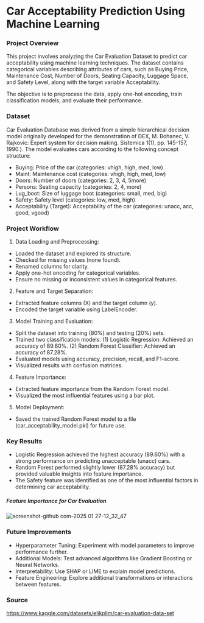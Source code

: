 # Car Acceptability Prediction Using Machine Learning

### Project Overview

This project involves analyzing the Car Evaluation Dataset to predict car acceptability using machine learning techniques. The dataset contains categorical variables describing attributes of cars, such as Buying Price, Maintenance Cost, Number of Doors, Seating Capacity, Luggage Space, and Safety Level, along with the target variable Acceptability. 

The objective is to preprocess the data, apply one-hot encoding, train classification models, and evaluate their performance.

### Dataset

Car Evaluation Database was derived from a simple hierarchical decision model originally developed for the demonstration of DEX, M. Bohanec, V. Rajkovic: Expert system for decision making. Sistemica 1(1), pp. 145-157, 1990.). The model evaluates cars according to the following concept structure:

- Buying: Price of the car (categories: vhigh, high, med, low)
- Maint: Maintenance cost (categories: vhigh, high, med, low)
- Doors: Number of doors (categories: 2, 3, 4, 5more)
- Persons: Seating capacity (categories: 2, 4, more)
- Lug_boot: Size of luggage boot (categories: small, med, big)
- Safety: Safety level (categories: low, med, high)
- Acceptability (Target): Acceptability of the car (categories: unacc, acc, good, vgood)

### Project Workflow

1. Data Loading and Preprocessing:
- Loaded the dataset and explored its structure.
- Checked for missing values (none found).
- Renamed columns for clarity.
- Apply one-hot encoding for categorical variables.
- Ensure no missing or inconsistent values in categorical features.

2. Feature and Target Separation:
- Extracted feature columns (X) and the target column (y).
- Encoded the target variable using LabelEncoder.

3. Model Training and Evaluation:
- Split the dataset into training (80%) and testing (20%) sets.
- Trained two classification models: (1) Logistic Regression: Achieved an accuracy of 89.60%. (2) Random Forest Classifier: Achieved an accuracy of 87.28%.
- Evaluated models using accuracy, precision, recall, and F1-score.
- Visualized results with confusion matrices.

4. Feature Importance:
- Extracted feature importance from the Random Forest model.
- Visualized the most influential features using a bar plot.

5. Model Deployment:
- Saved the trained Random Forest model to a file (car_acceptability_model.pkl) for future use.

### Key Results

- Logistic Regression achieved the highest accuracy (89.60%) with a strong performance on predicting unacceptable (unacc) cars.
- Random Forest performed slightly lower (87.28% accuracy) but provided valuable insights into feature importance.
- The Safety feature was identified as one of the most influential factors in determining car acceptability.

##### Feature Importance for Car Evaluation

![screenshot-github com-2025 01 27-12_32_47](https://github.com/user-attachments/assets/44674afc-6901-46f5-96f3-159b5c98711c)

### Future Improvements

- Hyperparameter Tuning: Experiment with model parameters to improve performance further.
- Additional Models: Test advanced algorithms like Gradient Boosting or Neural Networks.
- Interpretability: Use SHAP or LIME to explain model predictions.
- Feature Engineering: Explore additional transformations or interactions between features.

### Source

https://www.kaggle.com/datasets/elikplim/car-evaluation-data-set
